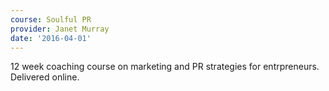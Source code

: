 ```yaml
---
course: Soulful PR
provider: Janet Murray
date: '2016-04-01'
---
```


12 week coaching course on marketing and PR strategies for entrpreneurs. Delivered
online.
